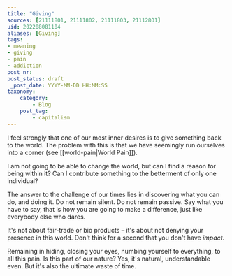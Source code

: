 ```yaml
---
title: "Giving"
sources: [21111801, 21111802, 21111803, 21112801]
uid: 202208081104
aliases: [Giving]
tags: 
- meaning
- giving
- pain
- addiction 
post_nr:
post_status: draft
 _post_date: YYYY-MM-DD HH:MM:SS
taxonomy:
    category:
        - Blog
    post_tag:
        - capitalism
---
```


I feel strongly that one of our most inner desires is to give something back to the world. The problem with this is that we have seemingly run ourselves into a corner (see [[world-pain|World Pain]]).

I am not going to be able to change the world, but can I find a reason for being within it? Can I contribute something to the betterment of only one individual? 

The answer to the challenge of our times lies in discovering what you can do, and doing it. Do not remain silent. Do not remain passive. Say what you have to say, that is how you are going to make a difference, just like everybody else who dares.

It's not about fair-trade or bio products – it's about not denying your presence in this world. Don't think for a second that you don't have *impact*.

Remaining in hiding, closing your eyes, numbing yourself to everything, to all this pain. Is this part of our nature? Yes, it's natural, understandable even. But it's also the ultimate waste of time.


